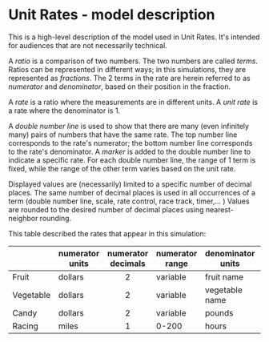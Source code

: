 # Unit Rates - model description

This is a high-level description of the model used in Unit Rates. It's intended for audiences
that are not necessarily technical.

A *ratio* is a comparison of two numbers. The two numbers are called *terms*. Ratios can be represented in different 
ways; in this simulations, they are represented as *fractions*.  The 2 terms in the rate are herein referred to as 
*numerator* and *denominator*, based on their position in the fraction. 

A *rate* is a ratio where the measurements are in different units. A *unit rate* is a rate where the denominator is 1.

A *double number line* is used to show that there are many (even infinitely many) pairs of numbers that have
the same rate.  The top number line corresponds to the rate's numerator; the bottom number line corresponds to
the rate's denominator.  A *marker* is added to the double number line to indicate a specific rate. For each double 
number line, the range of 1 term is fixed, while the range of the other term varies based on the unit rate.
 
Displayed values are (necessarily) limited to a specific number of decimal places. The same number of decimal places
is used in all occurrences of a term (double number line, scale, rate control, race track, timer,... )
Values are rounded to the desired number of decimal places using nearest-neighbor rounding.  

This table described the rates that appear in this simulation:

|           | numerator units | numerator decimals | numerator range | denominator units |  numerator decimals | denominator range  |
| --------- | --------------- |:------------------:| ------------------ | ------------------ |:------------------:| ------------------ |
| Fruit     | dollars  | 2 | variable | fruit name | 2 | 0-16 |
| Vegetable | dollars  | 2 | variable | vegetable name | 2 | 0-16 | 
| Candy     | dollars  | 2 | variable | pounds | 2 | 0-1.6 |
| Racing    | miles | 1 | 0-200    | hours | 2 | variable  | 

